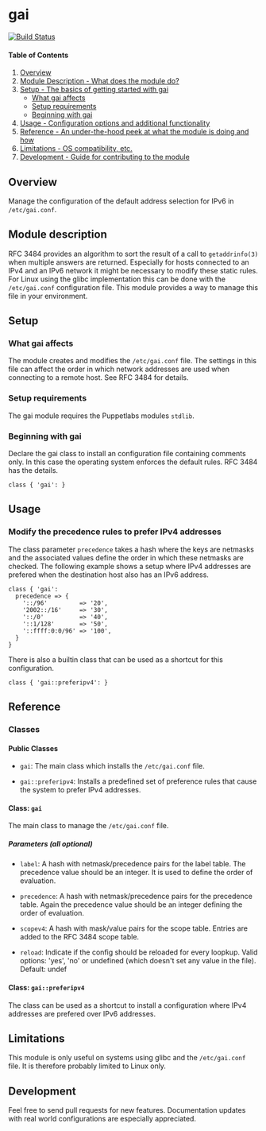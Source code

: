 # gai

[![Build Status](https://travis-ci.org/smoeding/puppet-gai.svg?branch=master)](https://travis-ci.org/smoeding/puppet-gai)

#### Table of Contents

1. [Overview](#overview)
2. [Module Description - What does the module do?](#module-description)
3. [Setup - The basics of getting started with gai](#setup)
	* [What gai affects](#what-gai-affects)
	* [Setup requirements](#setup-requirements)
	* [Beginning with gai](#beginning-with-gai)
4. [Usage - Configuration options and additional functionality](#usage)
5. [Reference - An under-the-hood peek at what the module is doing and how](#reference)
5. [Limitations - OS compatibility, etc.](#limitations)
6. [Development - Guide for contributing to the module](#development)

## Overview

Manage the configuration of the default address selection for IPv6 in `/etc/gai.conf`.

## Module description

RFC 3484 provides an algorithm to sort the result of a call to `getaddrinfo(3)` when multiple answers are returned. Especially for hosts connected to an IPv4 and an IPv6 network it might be necessary to modify these static rules. For Linux using the glibc implementation this can be done with the `/etc/gai.conf` configuration file. This module provides a way to manage this file in your environment.

## Setup

### What gai affects

The module creates and modifies the `/etc/gai.conf` file. The settings in this file can affect the order in which network addresses are used when connecting to a remote host. See RFC 3484 for details.

### Setup requirements

The gai module requires the Puppetlabs modules `stdlib`.

### Beginning with gai

Declare the gai class to install an configuration file containing comments only. In this case the operating system enforces the default rules. RFC 3484 has the details.

```puppet
class { 'gai': }
```

## Usage

### Modify the precedence rules to prefer IPv4 addresses

The class parameter `precedence` takes a hash where the keys are netmasks and the associated values define the order in which these netmasks are checked. The following example shows a setup where IPv4 addresses are prefered when the destination host also has an IPv6 address.

```puppet
class { 'gai':
  precedence => {
	'::/96'         => '20',
	'2002::/16'     => '30',
	'::/0'          => '40',
	'::1/128'       => '50',
	'::ffff:0:0/96' => '100',
  }
}
```

There is also a builtin class that can be used as a shortcut for this configuration.

```puppet
class { 'gai::preferipv4': }
```

## Reference

### Classes

#### Public Classes

* `gai`: The main class which installs the `/etc/gai.conf` file.

* `gai::preferipv4`: Installs a predefined set of preference rules that cause the system to prefer IPv4 addresses.

#### Class: `gai`

The main class to manage the `/etc/gai.conf` file.

##### Parameters (all optional)

* `label`: A hash with netmask/precedence pairs for the label table. The precedence value should be an integer. It is used to define the order of evaluation.

* `precedence`: A hash with netmask/precedence pairs for the precedence table. Again the precedence value should be an integer defining the order of evaluation.

* `scopev4`: A hash with mask/value pairs for the scope table. Entries are added to the RFC 3484 scope table.

* `reload`: Indicate if the config should be reloaded for every loopkup. Valid options: 'yes', 'no' or undefined (which doesn't set any value in the file). Default: undef

#### Class: `gai::preferipv4`

The class can be used as a shortcut to install a configuration where IPv4 addresses are prefered over IPv6 addresses.

## Limitations

This module is only useful on systems using glibc and the `/etc/gai.conf` file. It is therefore probably limited to Linux only.

## Development

Feel free to send pull requests for new features. Documentation updates with real world configurations are especially appreciated.
